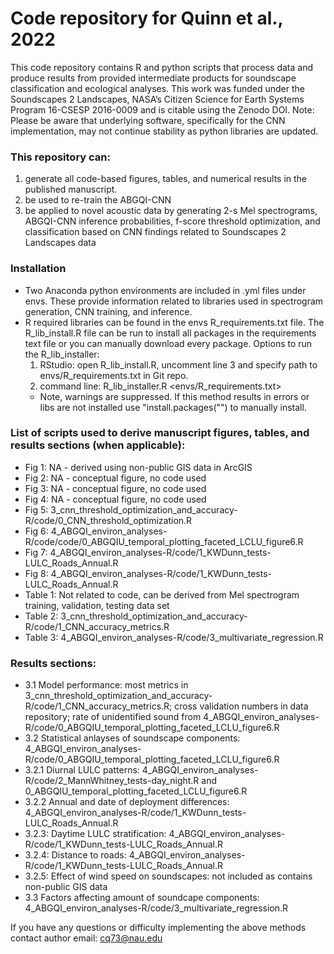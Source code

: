 # Code repository for Quinn et al., 2022 <doi> 
This code repository contains R and python scripts that process data and produce results from provided intermediate products for soundscape classification and ecological analyses. This work was funded under the Soundscapes 2 Landscapes, NASA’s Citizen Science for Earth Systems Program 16-CSESP 2016-0009 and is citable using the Zenodo DOI. Note: Please be aware that underlying software, specifically for the CNN implementation, may not continue stability as python libraries are updated.
  
### This repository can: 
  1) generate all code-based figures, tables, and numerical results in the published manuscript.
  2) be used to re-train the ABGQI-CNN
  3) be applied to novel acoustic data by generating 2-s Mel spectrograms, ABGQI-CNN inference probabilities, f-score threshold optimization, and classification based on CNN findings related to Soundscapes 2 Landscapes data

### Installation  
- Two Anaconda python environments are included in .yml files under envs. These provide information related to libraries used in spectrogram generation, CNN training, and inference. 
- R required libraries can be found in the envs R_requirements.txt file. The R_lib_install.R file can be run to install all packages in the requirements text file or you can manually download every package. Options to run the R_lib_installer:
	1) RStudio: open R_lib_install.R, uncomment line 3 and specify path to envs/R_requirements.txt in Git repo.
	2) command line: R_lib_installer.R <envs/R_requirements.txt>
	- Note, warnings are suppressed. If this method results in errors or libs are not installed use "install.packages("<package name>") to manually install.

### List of scripts used to derive manuscript figures, tables, and results sections (when applicable):
- Fig 1: NA - derived using non-public GIS data in ArcGIS
- Fig 2: NA - conceptual figure, no code used
- Fig 3: NA - conceptual figure, no code used
- Fig 4: NA - conceptual figure, no code used
- Fig 5: 3_cnn_threshold_optimization_and_accuracy-R/code/0_CNN_threshold_optimization.R
- Fig 6: 4_ABGQI_environ_analyses-R/code/code/0_ABGQIU_temporal_plotting_faceted_LCLU_figure6.R
- Fig 7: 4_ABGQI_environ_analyses-R/code/1_KWDunn_tests-LULC_Roads_Annual.R
- Fig 8: 4_ABGQI_environ_analyses-R/code/1_KWDunn_tests-LULC_Roads_Annual.R
- Table 1: Not related to code, can be derived from Mel spectrogram training, validation, testing data set
- Table 2: 3_cnn_threshold_optimization_and_accuracy-R/code/1_CNN_accuracy_metrics.R
- Table 3: 4_ABGQI_environ_analyses-R/code/3_multivariate_regression.R

### Results sections:
- 3.1 Model performance: most metrics in 3_cnn_threshold_optimization_and_accuracy-R/code/1_CNN_accuracy_metrics.R; cross validation numbers in data repository; rate of unidentified sound from 4_ABGQI_environ_analyses-R/code/0_ABGQIU_temporal_plotting_faceted_LCLU_figure6.R
- 3.2 Statistical anlayses of soundscape components: 4_ABGQI_environ_analyses-R/code/0_ABGQIU_temporal_plotting_faceted_LCLU_figure6.R
- 3.2.1 Diurnal LULC patterns: 4_ABGQI_environ_analyses-R/code/2_MannWhitney_tests-day_night.R  and 0_ABGQIU_temporal_plotting_faceted_LCLU_figure6.R
- 3.2.2 Annual and date of deployment differences: 4_ABGQI_environ_analyses-R/code/1_KWDunn_tests-LULC_Roads_Annual.R
- 3.2.3: Daytime LULC stratification:  4_ABGQI_environ_analyses-R/code/1_KWDunn_tests-LULC_Roads_Annual.R
- 3.2.4: Distance to roads: 4_ABGQI_environ_analyses-R/code/1_KWDunn_tests-LULC_Roads_Annual.R
- 3.2.5: Effect of wind speed on soundscapes: not included as contains non-public GIS data
- 3.3 Factors affecting amount of soundcape components: 4_ABGQI_environ_analyses-R/code/3_multivariate_regression.R

If you have any questions or difficulty implementing the above methods contact author email: cq73@nau.edu
